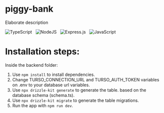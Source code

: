 # piggy-bank

Elaborate description

![TypeScript](https://img.shields.io/badge/typescript-%23007ACC.svg?style=for-the-badge&logo=typescript&logoColor=white)&nbsp;&nbsp;&nbsp;![NodeJS](https://img.shields.io/badge/node.js-6DA55F?style=for-the-badge&logo=node.js&logoColor=white)&nbsp;&nbsp;&nbsp;![Express.js](https://img.shields.io/badge/express.js-%23404d59.svg?style=for-the-badge&logo=express&logoColor=%2361DAFB)&nbsp;&nbsp;&nbsp;![JavaScript](https://img.shields.io/badge/javascript-%23323330.svg?style=for-the-badge&logo=javascript&logoColor=%23F7DF1E)&nbsp;&nbsp;&nbsp;

# Installation steps:

Inside the backend folder:

1. Use `npm install` to install dependencies.
2. Change TURSO_CONNECTION_URL and TURSO_AUTH_TOKEN variables on .env to your database url variables.
3. Use `npx drizzle-kit generate` to generate the table.
   based on the database schema (schema.ts).
4. Use `npx drizzle-kit migrate` to generate the table migrations.
5. Run the app with `npm run dev`.
